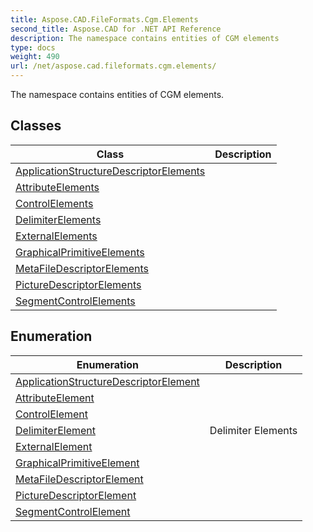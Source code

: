 ```yaml
---
title: Aspose.CAD.FileFormats.Cgm.Elements
second_title: Aspose.CAD for .NET API Reference
description: The namespace contains entities of CGM elements
type: docs
weight: 490
url: /net/aspose.cad.fileformats.cgm.elements/
---
```

The namespace contains entities of CGM elements.

## Classes

| Class | Description |
| --- | --- |
| [ApplicationStructureDescriptorElements](./applicationstructuredescriptorelements/) |  |
| [AttributeElements](./attributeelements/) |  |
| [ControlElements](./controlelements/) |  |
| [DelimiterElements](./delimiterelements/) |  |
| [ExternalElements](./externalelements/) |  |
| [GraphicalPrimitiveElements](./graphicalprimitiveelements/) |  |
| [MetaFileDescriptorElements](./metafiledescriptorelements/) |  |
| [PictureDescriptorElements](./picturedescriptorelements/) |  |
| [SegmentControlElements](./segmentcontrolelements/) |  |
## Enumeration

| Enumeration | Description |
| --- | --- |
| [ApplicationStructureDescriptorElement](./applicationstructuredescriptorelement/) |  |
| [AttributeElement](./attributeelement/) |  |
| [ControlElement](./controlelement/) |  |
| [DelimiterElement](./delimiterelement/) | Delimiter Elements |
| [ExternalElement](./externalelement/) |  |
| [GraphicalPrimitiveElement](./graphicalprimitiveelement/) |  |
| [MetaFileDescriptorElement](./metafiledescriptorelement/) |  |
| [PictureDescriptorElement](./picturedescriptorelement/) |  |
| [SegmentControlElement](./segmentcontrolelement/) |  |



